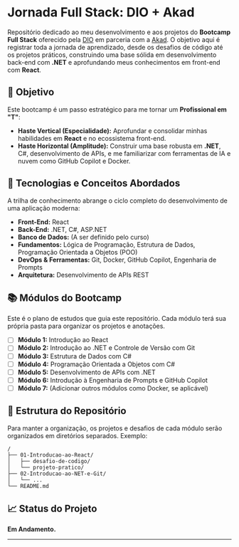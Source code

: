 # Jornada Full Stack: DIO + Akad

Repositório dedicado ao meu desenvolvimento e aos projetos do **Bootcamp Full Stack** oferecido pela [DIO](https://www.dio.me/) em parceria com a [Akad](https://www.akad.com.br/). O objetivo aqui é registrar toda a jornada de aprendizado, desde os desafios de código até os projetos práticos, construindo uma base sólida em desenvolvimento back-end com **.NET** e aprofundando meus conhecimentos em front-end com **React**.

## 🎯 Objetivo

Este bootcamp é um passo estratégico para me tornar um **Profissional em "T"**:
* **Haste Vertical (Especialidade):** Aprofundar e consolidar minhas habilidades em **React** e no ecossistema front-end.
* **Haste Horizontal (Amplitude):** Construir uma base robusta em **.NET**, C#, desenvolvimento de APIs, e me familiarizar com ferramentas de IA e nuvem como GitHub Copilot e Docker.

## 🚀 Tecnologias e Conceitos Abordados

A trilha de conhecimento abrange o ciclo completo do desenvolvimento de uma aplicação moderna:

* **Front-End:** React
* **Back-End:** .NET, C#, ASP.NET
* **Banco de Dados:** (A ser definido pelo curso)
* **Fundamentos:** Lógica de Programação, Estrutura de Dados, Programação Orientada a Objetos (POO)
* **DevOps & Ferramentas:** Git, Docker, GitHub Copilot, Engenharia de Prompts
* **Arquitetura:** Desenvolvimento de APIs REST

## 📚 Módulos do Bootcamp

Este é o plano de estudos que guia este repositório. Cada módulo terá sua própria pasta para organizar os projetos e anotações.

- [ ] **Módulo 1:** Introdução ao React
- [ ] **Módulo 2:** Introdução ao .NET e Controle de Versão com Git
- [ ] **Módulo 3:** Estrutura de Dados com C#
- [ ] **Módulo 4:** Programação Orientada a Objetos com C#
- [ ] **Módulo 5:** Desenvolvimento de APIs com .NET
- [ ] **Módulo 6:** Introdução à Engenharia de Prompts e GitHub Copilot
- [ ] **Módulo 7:** (Adicionar outros módulos como Docker, se aplicável)

## 📂 Estrutura do Repositório

Para manter a organização, os projetos e desafios de cada módulo serão organizados em diretórios separados. Exemplo:

```
/
├── 01-Introducao-ao-React/
│   ├── desafio-de-codigo/
│   └── projeto-pratico/
├── 02-Introducao-ao-NET-e-Git/
│   └── ...
└── README.md
```

## 📈 Status do Projeto

**Em Andamento.**

---